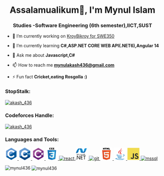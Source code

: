 <h1 align="center">Assalamualikum👋, I'm Mynul Islam</h1>
<h3 align="center">Studies -Software Engineering (6th semester),IICT,SUST</h3>

- 🔭 I’m currently working on [KroyBikroy for SWE350](https://github.com/Mynul436/KroyBikroySite)

- 🌱 I’m currently learning **C#,ASP.NET CORE WEB API(.NET6),Angular 14**

- 💬 Ask me about **Javascript,C#**

- 📫 How to reach me **mynulakash436@gmail.com**

- ⚡ Fun fact **Cricket,eating Rosgolla :)**

<h3 align="left">StopStalk:</h3>
<p align="left">
<a href="https://codeforces.com/profile/akash_436" target="blank"><img align="center" src="https://raw.githubusercontent.com/rahuldkjain/github-profile-readme-generator/master/src/images/icons/Social/codeforces.svg" alt="akash_436" height="30" width="40" /></a>
 </p>

<h3 align="left">Codeforces Handle:</h3>
<p align="left">
<a href="https://www.stopstalk.com/user/profile/mynul436" target="blank"><img align="center" src="https://www.stopstalk.com/static/images/stopstalk-logo.png" alt="akash_436" height="30" width="40" /></a>
</p>

<h3 align="left">Languages and Tools:</h3>
<p align="left"> <a href="https://www.cprogramming.com/" target="_blank" rel="noreferrer"> <img src="https://raw.githubusercontent.com/devicons/devicon/master/icons/c/c-original.svg" alt="c" width="40" height="40"/> </a> <a href="https://www.w3schools.com/cpp/" target="_blank" rel="noreferrer"> <img src="https://raw.githubusercontent.com/devicons/devicon/master/icons/cplusplus/cplusplus-original.svg" alt="cplusplus" width="40" height="40"/> </a> <a href="https://www.w3schools.com/cs/" target="_blank" rel="noreferrer"> <img src="https://raw.githubusercontent.com/devicons/devicon/master/icons/csharp/csharp-original.svg" alt="csharp" width="40" height="40"/> </a> <a href="https://www.w3schools.com/css/" target="_blank" rel="noreferrer"> <img src="https://raw.githubusercontent.com/devicons/devicon/master/icons/css3/css3-original-wordmark.svg" alt="css3" width="40" height="40"/> </a><a href="https://reactjs.org/" target="_blank" rel="noreferrer"> <img src="https://upload.wikimedia.org/wikipedia/commons/a/a7/React-icon.svg" alt="react" width="40" height="40"/> </a><a href="https://dotnet.microsoft.com/" target="_blank" rel="noreferrer"> <img src="https://raw.githubusercontent.com/devicons/devicon/master/icons/dot-net/dot-net-original-wordmark.svg" alt="dotnet" width="40" height="40"/> </a><a href="https://git-scm.com/" target="_blank" rel="noreferrer"> <img src="https://www.vectorlogo.zone/logos/git-scm/git-scm-icon.svg" alt="git" width="40" height="40"/> </a> <a href="https://www.w3.org/html/" target="_blank" rel="noreferrer"> <img src="https://raw.githubusercontent.com/devicons/devicon/master/icons/html5/html5-original-wordmark.svg" alt="html5" width="40" height="40"/> </a><a href="https://www.java.com" target="_blank" rel="noreferrer"> <img src="https://raw.githubusercontent.com/devicons/devicon/master/icons/java/java-original.svg" alt="java" width="40" height="40"/> </a> <a href="https://developer.mozilla.org/en-US/docs/Web/JavaScript" target="_blank" rel="noreferrer"> <img src="https://raw.githubusercontent.com/devicons/devicon/master/icons/javascript/javascript-original.svg" alt="javascript" width="40" height="40"/> </a><a href="https://www.microsoft.com/en-us/sql-server" target="_blank" rel="noreferrer"> <img src="https://www.svgrepo.com/show/303229/microsoft-sql-server-logo.svg" alt="mssql" width="40" height="40"/> </a> </p>
<p><img align="left" src="https://github-readme-stats.vercel.app/api/top-langs?username=mynul436&show_icons=true&locale=en&layout=compact" alt="mynul436" /></p>

<p>&nbsp;<img align="center" src="https://github-readme-stats.vercel.app/api?username=mynul436&show_icons=true&locale=en" alt="mynul436" /></p>
